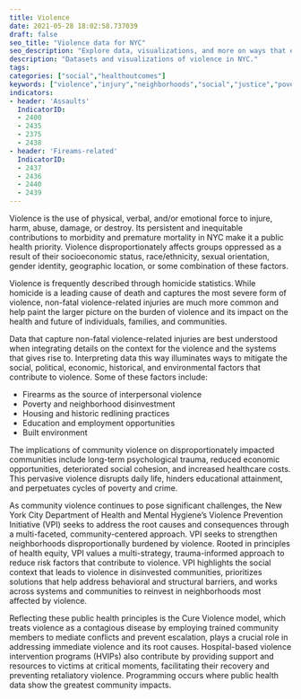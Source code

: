 ```yaml
---
title: Violence
date: 2021-05-28 18:02:58.737039
draft: false
seo_title: "Violence data for NYC"
seo_description: "Explore data, visualizations, and more on ways that environments shape health in New York City's neighborhoods."
description: "Datasets and visualizations of violence in NYC."
tags: 
categories: ["social","healthoutcomes"]
keywords: ["violence","injury","neighborhoods","social","justice","poverty"]
indicators:
- header: 'Assaults'
  IndicatorID:
  - 2400
  - 2435
  - 2375
  - 2438
- header: 'Fireams-related'
  IndicatorID:
  - 2437
  - 2436  
  - 2440
  - 2439
---
```


Violence is the use of physical, verbal, and/or emotional force to injure, harm, abuse, damage, or destroy. Its persistent and inequitable contributions to morbidity and premature mortality in NYC make it a public health priority. Violence disproportionately affects groups oppressed as a result of their socioeconomic status, race/ethnicity, sexual orientation, gender identity, geographic location, or some combination of these factors. 

Violence is frequently described through homicide statistics. While homicide is a leading cause of death and captures the most severe form of violence, non-fatal violence-related injuries are much more common and help paint the larger picture on the burden of violence and its impact on the health and future of individuals, families, and communities.  

Data that capture non-fatal violence-related injuries are best understood when integrating details on the context for the violence and the systems that gives rise to. Interpreting data this way illuminates ways to mitigate the social, political, economic, historical, and environmental factors that contribute to violence. Some of these factors include:
- Firearms as the source of interpersonal violence  
- Poverty and neighborhood disinvestment  
- Housing and historic redlining practices  
- Education and employment opportunities  
- Built environment  

The implications of community violence on disproportionately impacted communities include long-term psychological trauma, reduced economic opportunities, deteriorated social cohesion, and increased healthcare costs. This pervasive violence disrupts daily life, hinders educational attainment, and perpetuates cycles of poverty and crime.  

As community violence continues to pose significant challenges, the New York City Department of Health and Mental Hygiene’s Violence Prevention Initiative (VPI) seeks to address the root causes and consequences through a multi-faceted, community-centered approach. VPI seeks to strengthen neighborhoods disproportionally burdened by violence. Rooted in principles of health equity, VPI values a multi-strategy, trauma-informed approach to reduce risk factors that contribute to violence. VPI highlights the social context that leads to violence in disinvested communities, prioritizes solutions that help address behavioral and structural barriers, and works across systems and communities to reinvest in neighborhoods most affected by violence.  

Reflecting these public health principles is the Cure Violence model, which treats violence as a contagious disease by employing trained community members to mediate conflicts and prevent escalation, plays a crucial role in addressing immediate violence and its root causes. Hospital-based violence intervention programs (HVIPs) also contribute by providing support and resources to victims at critical moments, facilitating their recovery and preventing retaliatory violence. Programming occurs where public health data show the greatest community impacts.  